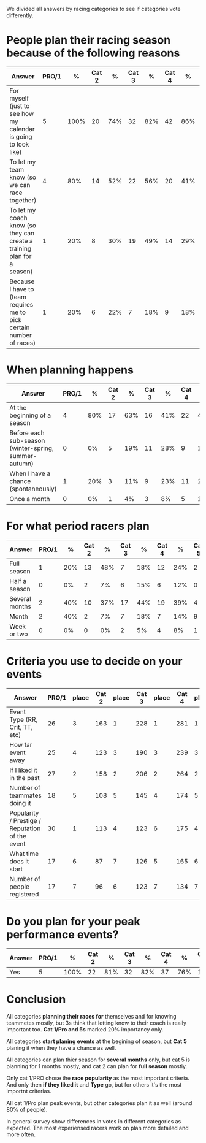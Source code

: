 We divided all answers by racing categories to see if categories vote differently.

# People plan their racing season because of the following reasons

Answer | PRO/1 | % |  Cat 2 | % | Cat 3 | % | Cat 4 | % | Cat 5 |  %  
------|-------|---|--------|-----|------|---|-------|----|------|----
For myself (just to see how my calendar is going to look like) | 5 |  100% |   20 | 74% | 32 | 82% | 42 | 86% | 13 | 81%
To let my team know (so we can race together) |  4 |  80% | 14 | 52% | 22 | 56% | 20 | 41% | 7  | 44%
To let my coach know (so they can create a training plan for a season) | 1 |  20% | 8 |  30% |19 | 49%| 14 | 29% |3  | 19%
Because I have to (team requires me to pick certain number of races)  |  1 |  20% |6 |  22% |7 |  18% |9  | 18% |2 |  13%

# When planning happens	

Answer | PRO/1 | % |  Cat 2 | % | Cat 3 | % | Cat 4 | % | Cat 5 |  %  
------|-------|---|--------|-----|------|---|-------|----|------|----
At the beginning of a season |	4 |	80%|17|	63%|	16|	41%|	22|	45%|	7	|44%
Before each sub-season (winter-spring, summer-autumn)|	0 |	0%	|5	|19%	|11	|28%	|9	|18%	|1	|6%
When I have a chance (spontaneously)	|1|	20%|	3	|11%|	9|	23%|	11|	22%|	7	|44%
Once a month	|0	|0%|	1|	4%|	3	|8%|	5|	10%|	1	|6%

# For what period racers plan	
Answer | PRO/1 | % |  Cat 2 | % | Cat 3 | % | Cat 4 | % | Cat 5 |  %  
------|-------|---|--------|-----|------|---|-------|----|------|----
Full season 	|1|	20%|	13|	48%|	7|	18%|	12|	24%|	2|	13%
Half a season	|0	|0%|	2|	7%|	6|	15%|	6	|12%|	0|	0%
Several months |	2|	40%|	10|	37%	|17|	44%	|19	|39%|	4|	25%
Month 	|2	|40%|	2|	7%|	7|	18%|	7|	14%|	9	|56%
Week or two	|0	|0%|	0|	0%|	2|	5%|	4	|8%|	1|	6%

# Criteria you use to decide on your events					
Answer | PRO/1 | place |  Cat 2 | place | Cat 3 | place | Cat 4 | place | Cat 5 |  place  
------|-------|---|--------|-----|------|---|-------|----|------|----
Event Type (RR, Crit, TT, etc)	|26|	3|	163|	1|	228|	1|	281|	1	|91|	1
How far event away	|25|	4	|123|	3|	190|	3	|239|	3	|85	|2
If I liked it in the past	|27|	2|	158|	2|	206|	2|	264|	2|	75|	3
Number of teammates doing it	|18|	5|	108|	5|	145|	4|	174|	5|	54|	5
Popularity / Prestige / Reputation of the event	|30|	1|	113|	4|	123|	6|	175|	4|	60|	4
What time does it start	|17	|6|	87|	7|	126|	5|	165|	6|	54|	6
Number of people registered	|17|	7|	96|	6|	123|	7|	134|	7|	43|	7

# Do you plan for your peak performance events?
Answer | PRO/1 | % |  Cat 2 | % | Cat 3 | % | Cat 4 | % | Cat 5 |  %  
------|-------|---|--------|-----|------|---|-------|----|------|----
Yes| 5|	100%	|22|	81%|	32|	82%|	37|	76%|	10	|63%

# Conclusion
All categories **planning their races for** themselves and for knowing teammetes mostly, but 3s think that letting know to their coach is really important too. **Cat 1/Pro and 5s** marked 20% importancy only.

All categories **start planing events** at the begining of season, but **Cat 5** planing it when they have a chance as well.

All categories can plan thier season for **several months** only, but cat 5 is planning for 1 months mostly, and cat 2 can plan for **full season** mostly.

Only cat 1/PRO chose the **race popularity** as the most important criteria. And only then **if they liked it** and **Type** go, but for others it's the most importnt criterias.

All cat 1/Pro plan peak events, but other categories plan it as well (around 80% of people).

In general survey show differences in votes in different categories as expected. The most experiensed racers work on plan more detailed and more often.